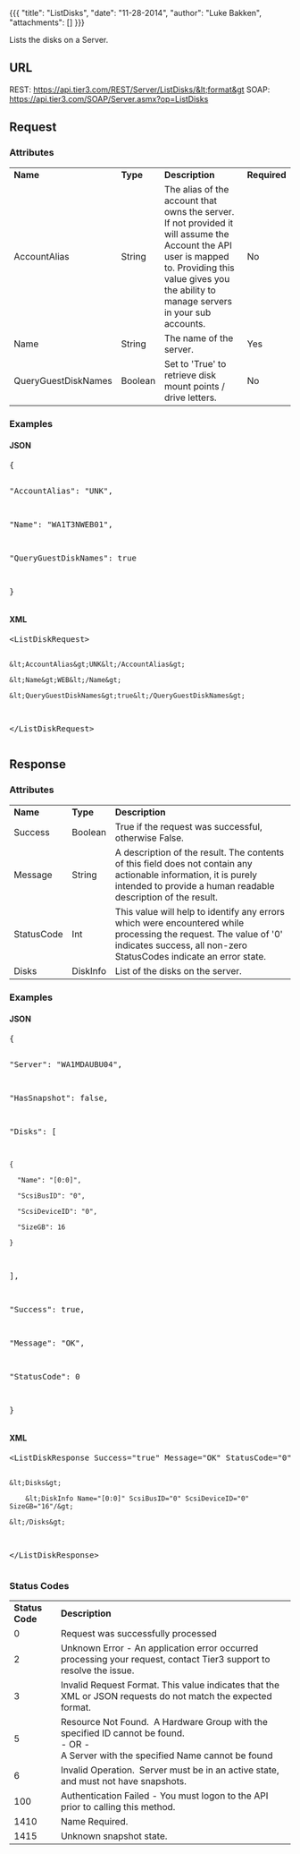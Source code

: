 {{{
  "title": "ListDisks",
  "date": "11-28-2014",
  "author": "Luke Bakken",
  "attachments": []
}}}

Lists the disks on a Server.

## URL

REST: https://api.tier3.com/REST/Server/ListDisks/&lt;format&gt
SOAP: https://api.tier3.com/SOAP/Server.asmx?op=ListDisks

## Request
### Attributes
<table>
  <tbody>
    <tr>
      <td><strong>Name</strong>
      </td>
      <td><strong>Type</strong>
      </td>
      <td><strong>Description</strong>
      </td>
      <td><strong>Required</strong>
      </td>
    </tr>
    <tr>
      <td>AccountAlias</td>
      <td>String</td>
      <td>The alias of the account that owns the server. If not provided it will assume the Account the API user is mapped to. Providing this value gives you the ability to manage servers in your sub accounts.</td>
      <td>No</td>
    </tr>
    <tr>
      <td>Name</td>
      <td>String</td>
      <td>The name of the server. &nbsp;</td>
      <td>Yes</td>
    </tr>
    <tr>
      <td>QueryGuestDiskNames</td>
      <td>Boolean</td>
      <td>Set to 'True' to retrieve disk mount points / drive letters.</td>
      <td>No</td>
    </tr>
  </tbody>
</table>

### Examples
<h4>JSON</h4>
<pre>{

  "AccountAlias": "UNK",

  "Name": "WA1T3NWEB01",

  "QueryGuestDiskNames": true

}</pre>

<h4>XML</h4>
<pre>&lt;ListDiskRequest&gt;

    &lt;AccountAlias&gt;UNK&lt;/AccountAlias&gt;

    &lt;Name&gt;WEB&lt;/Name&gt;

    &lt;QueryGuestDiskNames&gt;true&lt;/QueryGuestDiskNames&gt;

&lt;/ListDiskRequest&gt;</pre>

## Response
### Attributes
<table>
  <tbody>
    <tr>
      <td><strong>Name</strong>
      </td>
      <td><strong>Type</strong>
      </td>
      <td><strong>Description</strong>
      </td>
    </tr>
    <tr>
      <td>Success</td>
      <td>Boolean</td>
      <td>True if the request was successful, otherwise False.</td>
    </tr>
    <tr>
      <td>Message</td>
      <td>String</td>
      <td>A description of the result. The contents of this field does not contain any actionable information, it is purely intended to provide a human readable description of the result.</td>
    </tr>
    <tr>
      <td>StatusCode</td>
      <td>Int</td>
      <td>This value will help to identify any errors which were encountered while processing the request. The value of '0' indicates success, all non-zero StatusCodes indicate an error state.</td>
    </tr>
    <tr>
      <td>Disks</td>
      <td>DiskInfo</td>
      <td>List of the disks on the server.</td>
    </tr>
  </tbody>
</table>

### Examples
<h4>JSON</h4>
<pre>{

  "Server": "WA1MDAUBU04",

  "HasSnapshot": false,

  "Disks": [

    {

      "Name": "[0:0]",

      "ScsiBusID": "0",

      "ScsiDeviceID": "0",

      "SizeGB": 16

    }

  ],

  "Success": true,

  "Message": "OK",

  "StatusCode": 0

}</pre>

<h4>XML</h4>
<pre>&lt;ListDiskResponse Success="true" Message="OK" StatusCode="0" Server="WA1MDAUBU04" HasSnapshot="false"&gt;

    &lt;Disks&gt;

        &lt;DiskInfo Name="[0:0]" ScsiBusID="0" ScsiDeviceID="0" SizeGB="16"/&gt;

    &lt;/Disks&gt;

&lt;/ListDiskResponse&gt;</pre>

### Status Codes
<table>
  <tbody>
    <tr>
      <td><strong>Status Code</strong>
      </td>
      <td><strong>Description</strong>
      </td>
    </tr>
    <tr>
      <td>0</td>
      <td>Request was successfully processed</td>
    </tr>
    <tr>
      <td>2</td>
      <td>Unknown Error - An application error occurred processing your request, contact Tier3 support to resolve the issue.</td>
    </tr>
    <tr>
      <td>3</td>
      <td>Invalid Request Format. This value indicates that the XML or JSON requests do not match the expected format.</td>
    </tr>
    <tr>
      <td>5</td>
      <td>Resource Not Found. &nbsp;A Hardware Group with the specified ID cannot be found.
        <br />- OR -
        <br />A Server with the specified Name cannot be found&nbsp;</td>
    </tr>
    <tr>
      <td>6</td>
      <td>Invalid Operation. &nbsp;Server must be in an active state, and must not have snapshots.</td>
    </tr>
    <tr>
      <td>100</td>
      <td>Authentication Failed - You must logon to the API prior to calling this method.</td>
    </tr>
    <tr>
      <td>1410</td>
      <td>Name Required.</td>
    </tr>
    <tr>
      <td>1415</td>
      <td>Unknown snapshot state.</td>
    </tr>
  </tbody>
</table>